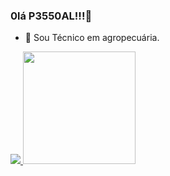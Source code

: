 ### 0lá P3550AL!!!👋

- 🌱 Sou Técnico em agropecuária.

<div>
  <a href="https://github.com/AlexandreFabiciack">
    <picture>
<source 
  srcset="https://github-readme-stats.vercel.app/api?username=AlexandreFabiciack&show_icons=true&theme=dark"
  media="(prefers-color-scheme: dark)"
/>
<source
  srcset="https://github-readme-stats.vercel.app/api?username=AlexandreFabiciack&show_icons=true"
  media="(prefers-color-scheme: light), (prefers-color-scheme: no-preference)"
/>
<img src="https://github-readme-stats.vercel.app/api?username=AlexandreFabiciack&show_icons=true" />
</picture>
    <img height="180em" src="https://github-readme-stats.vercel.app/api/top-langs/?username=AlexandreFabiciack&layout=compact)](https://github.com/anuraghazra/github-readme-stats)"
</div>
    
<!--<div syle="display: inline_block"><br>
  <img align="center" height"30" width"40" src="https://cdn.jsdelivr.net/gh/devicons/devicon/icons/html5/html5-original.svg">
  <img align="center" height"30" width"40" src="https://cdn.jsdelivr.net/gh/devicons/devicon/icons/javascript/javascript-original.svg">
  <img align="center" height"30" wildth"40" src="<i class="devicon-html5-plain></i>">
  
          
  
   <img src="https://cdn.jsdelivr.net/gh/devicons/devicon/icons/html5/html5-original.svg" />
          
